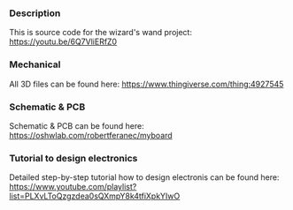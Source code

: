 ### Description
This is source code for the wizard's wand project: https://youtu.be/6Q7VliERfZ0

### Mechanical
All 3D files can be found here: https://www.thingiverse.com/thing:4927545

### Schematic & PCB
Schematic & PCB can be found here: https://oshwlab.com/robertferanec/myboard

### Tutorial to design electronics
Detailed step-by-step tutorial how to design electronis can be found here: https://www.youtube.com/playlist?list=PLXvLToQzgzdea0sQXmpY8k4tfiXpkYIwO

